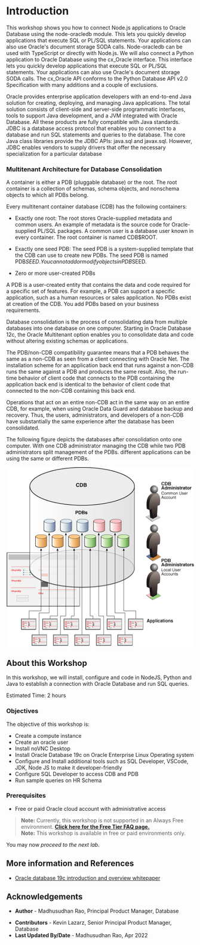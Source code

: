 # Introduction
 
This workshop shows you how to connect Node.js applications to Oracle Database using the node-oracledb module. This lets you quickly develop applications that execute SQL or PL/SQL statements. Your applications can also use Oracle's document storage SODA calls. Node-oracledb can be used with TypeScript or directly with Node.js. We will also connect a Python application to Oracle Database using the cx\_Oracle interface. This interface lets you quickly develop applications that execute SQL or PL/SQL statements. Your applications can also use Oracle's document storage SODA calls. The cx\_Oracle API conforms to the Python Database API v2.0 Specification with many additions and a couple of exclusions. 

Oracle provides enterprise application developers with an end\-to\-end Java solution for creating, deploying, and managing Java applications. The total solution consists of client-side and server\-side programmatic interfaces, tools to support Java development, and a JVM integrated with Oracle Database. All these products are fully compatible with Java standards. JDBC is a database access protocol that enables you to connect to a database and run SQL statements and queries to the database. The core Java class libraries provide the JDBC APIs: java.sql and javax.sql. However, JDBC  enables vendors to supply drivers that offer the necessary specialization for a particular database

### Multitenant Architecture for Database Consolidation

A container is either a PDB (pluggable database) or the root. The root container is a collection of schemas, schema objects, and nonschema objects to which all PDBs belong.

Every multitenant container database (CDB) has the following containers:

* Exactly one root: The root stores Oracle-supplied metadata and common users. An example of metadata is the source code for Oracle-supplied PL/SQL packages. A common user is a database user known in every container. The root container is named CDB$ROOT.

* Exactly one seed PDB: The seed PDB is a system-supplied template that the CDB can use to create new PDBs. The seed PDB is named PDB$SEED. You cannot add or modify objects in PDB$SEED.

* Zero or more user-created PDBs

A PDB is a user-created entity that contains the data and code required for a specific set of features. For example, a PDB can support a specific application, such as a human resources or sales application. No PDBs exist at creation of the CDB. You add PDBs based on your business requirements.

Database consolidation is the process of consolidating data from multiple databases into one database on one computer. Starting in Oracle Database 12c, the Oracle Multitenant option enables you to consolidate data and code without altering existing schemas or applications.

The PDB/non-CDB compatibility guarantee means that a PDB behaves the same as a non-CDB as seen from a client connecting with Oracle Net. The installation scheme for an application back end that runs against a non-CDB runs the same against a PDB and produces the same result. Also, the run-time behavior of client code that connects to the PDB containing the application back end is identical to the behavior of client code that connected to the non-CDB containing this back end.

Operations that act on an entire non-CDB act in the same way on an entire CDB, for example, when using Oracle Data Guard and database backup and recovery. Thus, the users, administrators, and developers of a non-CDB have substantially the same experience after the database has been consolidated.

The following figure depicts the databases after consolidation onto one computer. With one CDB administrator managing the CDB while two PDB administrators split management of the PDBs. different applications can be using the same or different PDBs.

![PDB and CDB](images/pdb.png "PDB and CDB") 

## About this Workshop

In this workshop, we will install, configure and code in NodeJS, Python and Java to establish a connection with Oracle Database and run SQL queries.

Estimated Time:  2 hours
 
### Objectives
 
The objective of this workshop is:

* Create a compute instance
* Create an oracle user
* Install noVNC Desktop
* Install Oracle Database 19c on Oracle Enterprise Linux Operating system
* Configure and Install additional tools such as SQL Developer, VSCode, JDK, Node JS to make it developer-friendly
* Configure SQL Developer to access CDB and PDB
* Run sample queries on HR Schema

### Prerequisites  
* Free or paid Oracle cloud account with administrative access
> **Note:** Currently, this workshop is not supported in an Always Free environment. **[Click here for the Free Tier FAQ page.](https://www.oracle.com/cloud/free/faq.html)**  
> **Note:** This workshop is available in free or paid environments only.

You may now *proceed to the next lab*.
 
## More information and References 

* [Oracle database 19c introduction and overview whitepaper ](https://www.oracle.com/a/tech/docs/database19c-wp.pdf)  

## Acknowledgements

- **Author** - Madhusudhan Rao, Principal Product Manager, Database
* **Contributors** - Kevin Lazarz, Senior Principal Product Manager, Database
* **Last Updated By/Date** -  Madhusudhan Rao, Apr 2022